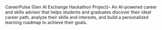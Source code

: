 CareerPulse (Gen AI Exchange Hackathon Project)– An AI-powered career and skills advisor that helps students and graduates discover their ideal career path, analyze their skills and interests, and build a personalized learning roadmap to achieve their goals.

